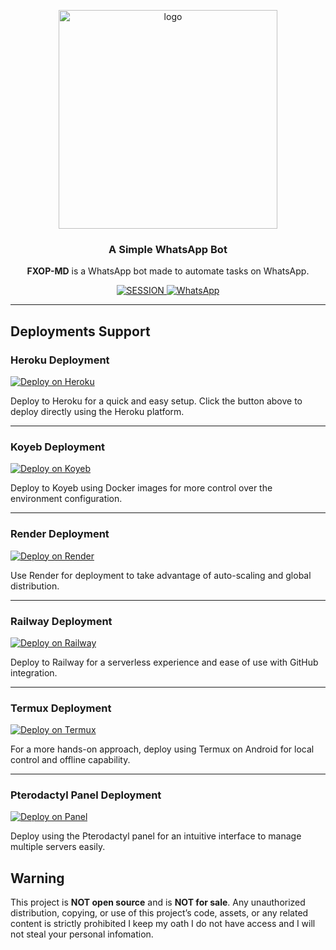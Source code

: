 <p align="center">
    <img src="https://github.com/user-attachments/assets/1952f21e-2152-4097-b8c2-9d06bed8aa8c" alt="logo" width="350"/>
</p>

<h3 align="center">A Simple WhatsApp Bot</h3>

<p align="center">
    <strong>FXOP-MD</strong> is a WhatsApp bot made to automate tasks on WhatsApp.
</p>

<p align="center">
    <a href='https://fx-session-966bdc8172d5.herokuapp.com/code' target="_blank">
        <img alt='SESSION' src='https://img.shields.io/badge/Get%20Session%20ID-100000?style=for-the-badge&logo=scan&logoColor=white&labelColor=black&color=blue'/>
    </a>
     <a href="https://whatsapp.com/channel/0029VambPbJ2f3ERs37HvM2J">
        <img alt="WhatsApp" src="https://img.shields.io/badge/-Whatsapp%20Channel-green?style=for-the-badge&logo=whatsapp&logoColor=black"/>
    </a>
</p>

---

## Deployments Support

### Heroku Deployment
[![Deploy on Heroku](https://img.shields.io/badge/Deploy%20on-Heroku-430098?style=for-the-badge&logo=heroku&logoColor=white)](https://www.heroku.com/deploy?template=https://github.com/FXastro/fxop-md)

Deploy to Heroku for a quick and easy setup. Click the button above to deploy directly using the Heroku platform.

---

### Koyeb Deployment
[![Deploy on Koyeb](https://img.shields.io/badge/Deploy%20on-Koyeb-1DA1F2?style=for-the-badge&logo=koyeb&logoColor=white)](https://app.koyeb.com/services/deploy?type=docker&image=docker.io/fxastro/fxop-md&name=fxop-md-demo&env[SESSION_ID]=Session~&env[BOT_INFO]=ᴀsᴛʀᴏ;ғxᴏᴘ-ᴍᴅ&env[SUDO]=2348039607375&env[ANTILINK]=true&env[PORT]=8000&service_type=worker)

Deploy to Koyeb using Docker images for more control over the environment configuration.

---

### Render Deployment
[![Deploy on Render](https://img.shields.io/badge/Deploy%20on-Render-003d2b?style=for-the-badge&logo=render&logoColor=white)](https://render.com/deploy?repo=https://github.com/FXastro/fxop-md&env=SESSION_ID,BOT_INFO)

Use Render for deployment to take advantage of auto-scaling and global distribution.

---

### Railway Deployment
[![Deploy on Railway](https://img.shields.io/badge/Deploy%20on-Railway-0B0D0E?style=for-the-badge&logo=railway&logoColor=white)](https://railway.app/new/template?template=https://github.com/FXastro/fxop-md&envs=SESSION_ID,BOT_INFO)


Deploy to Railway for a serverless experience and ease of use with GitHub integration.

---

### Termux Deployment
[![Deploy on Termux](https://img.shields.io/badge/Deploy%20on-Termux-2CA5E0?style=for-the-badge&logo=shell&logoColor=white)](https://github.com/FXastro/fxop-md/blob/master/media/termux.md)

For a more hands-on approach, deploy using Termux on Android for local control and offline capability.

---

### Pterodactyl Panel Deployment
[![Deploy on Panel](https://img.shields.io/badge/Deploy%20on-Panel-FF7139?style=for-the-badge&logo=pterodactyl&logoColor=white)](https://cpanel.net/)

Deploy using the Pterodactyl panel for an intuitive interface to manage multiple servers easily.


## Warning

This project is **NOT open source** and is **NOT for sale**. Any unauthorized distribution, copying, or use of this project’s code, assets, or any related content is strictly prohibited I keep my oath I do not have access and I will not steal your personal infomation.
